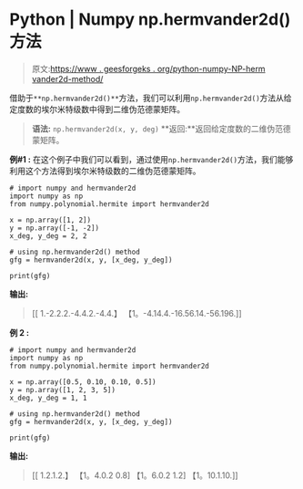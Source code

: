 # Python | Numpy np.hermvander2d()方法

> 原文:[https://www . geesforgeks . org/python-numpy-NP-herm vander2d-method/](https://www.geeksforgeeks.org/python-numpy-np-hermvander2d-method/)

借助于`**np.hermvander2d()**`方法，我们可以利用`np.hermvander2d()`方法从给定度数的埃尔米特级数中得到二维伪范德蒙矩阵。

> **语法:** `np.hermvander2d(x, y, deg)`
> **返回:**返回给定度数的二维伪范德蒙矩阵。

**例#1 :**
在这个例子中我们可以看到，通过使用`np.hermvander2d()`方法，我们能够利用这个方法得到埃尔米特级数的二维伪范德蒙矩阵。

```
# import numpy and hermvander2d
import numpy as np
from numpy.polynomial.hermite import hermvander2d

x = np.array([1, 2])
y = np.array([-1, -2])
x_deg, y_deg = 2, 2

# using np.hermvander2d() method
gfg = hermvander2d(x, y, [x_deg, y_deg])

print(gfg)
```

**输出:**

> [[ 1.-2.2.2.-4.4.2.-4.4.】
> 【1。-4.14.4.-16.56.14.-56.196.]]

**例 2 :**

```
# import numpy and hermvander2d
import numpy as np
from numpy.polynomial.hermite import hermvander2d

x = np.array([0.5, 0.10, 0.10, 0.5])
y = np.array([1, 2, 3, 5])
x_deg, y_deg = 1, 1

# using np.hermvander2d() method
gfg = hermvander2d(x, y, [x_deg, y_deg])

print(gfg)
```

**输出:**

> [[ 1.2.1.2.】
> 【1。4.0.2 0.8]
> 【1。6.0.2 1.2]
> 【1。10.1.10.]]